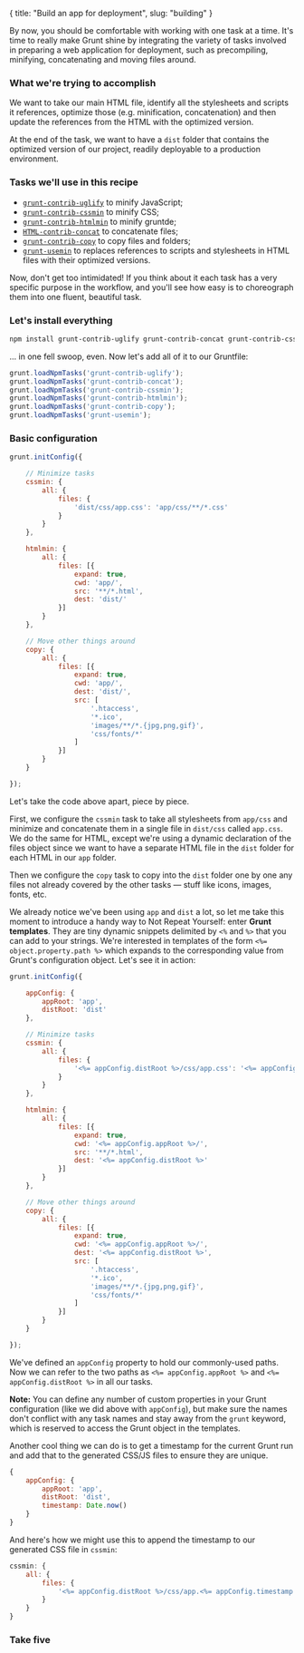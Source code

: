 {
  title: "Build an app for deployment",
  slug: "building"
}

By now, you should be comfortable with working with one task at a time. It's time to really make Grunt shine by integrating the variety of tasks involved in preparing a web application for deployment, such as precompiling, minifying, concatenating and moving files around.

### What we're trying to accomplish

We want to take our main HTML file, identify all the stylesheets and scripts it references, optimize those (e.g. minification, concatenation) and then update the references from the HTML with the optimized version.

At the end of the task, we want to have a `dist` folder that contains the optimized version of our project, readily deployable to a production environment.

### Tasks we'll use in this recipe

* [`grunt-contrib-uglify`](https://npmjs.org/package/grunt-contrib-uglify) to minify JavaScript;
* [`grunt-contrib-cssmin`](https://npmjs.org/package/grunt-contrib-cssmin) to minify CSS;
* [`grunt-contrib-htmlmin`](https://npmjs.org/package/grunt-contrib-htmlmin) to minify gruntde;
* [`HTML-contrib-concat`](https://npmjs.org/package/grunt-contrib-concat) to concatenate files;
* [`grunt-contrib-copy`](https://npmjs.org/package/grunt-contrib-copy) to copy files and folders;
* [`grunt-usemin`](https://github.com/yeoman/grunt-usemin) to replaces references to scripts and stylesheets in HTML files with their optimized versions.

Now, don't get too intimidated! If you think about it each task has a very specific purpose in the workflow, and you'll see how easy is to choreograph them into one fluent, beautiful task.

### Let's install everything

```bash
npm install grunt-contrib-uglify grunt-contrib-concat grunt-contrib-cssmin grunt-contrib-htmlmin grunt-contrib-copy grunt-usemin --save-dev
```

... in one fell swoop, even. Now let's add all of it to our Gruntfile:

```javascript
grunt.loadNpmTasks('grunt-contrib-uglify');
grunt.loadNpmTasks('grunt-contrib-concat');
grunt.loadNpmTasks('grunt-contrib-cssmin');
grunt.loadNpmTasks('grunt-contrib-htmlmin');
grunt.loadNpmTasks('grunt-contrib-copy');
grunt.loadNpmTasks('grunt-usemin');
```

### Basic configuration

```javascript
grunt.initConfig({

	// Minimize tasks
	cssmin: {
		all: {
			files: {
				'dist/css/app.css': 'app/css/**/*.css'
			}
		}
	},

	htmlmin: {
		all: {
			files: [{
				expand: true,
				cwd: 'app/',
				src: '**/*.html',
				dest: 'dist/'
			}]
		}
	},

	// Move other things around
	copy: {
		all: {
			files: [{
				expand: true,
				cwd: 'app/',
				dest: 'dist/',
				src: [
					'.htaccess',
					'*.ico',
					'images/**/*.{jpg,png,gif}',
					'css/fonts/*'
				]		
			}]
		}
	}

});
```

Let's take the code above apart, piece by piece.

First, we configure the `cssmin` task to take all stylesheets from `app/css` and minimize and concatenate them in a single file in `dist/css` called `app.css`.
We do the same for HTML, except we're using a dynamic declaration of the files object since we want to have a separate HTML file in the `dist` folder for each HTML in our `app` folder.

Then we configure the `copy` task to copy into the `dist` folder one by one any files not already covered by the other tasks &mdash; stuff like icons, images, fonts, etc.  

We already notice we've been using `app` and `dist` a lot, so let me take this moment to introduce a handy way to Not Repeat Yourself: enter **Grunt templates**. They are tiny dynamic snippets delimited by `<%` and `%>` that you can add to your strings. We're interested in templates of the form `<%= object.property.path %>` which expands to the corresponding value from Grunt's configuration object. Let's see it in action:

```javascript
grunt.initConfig({

	appConfig: {
		appRoot: 'app',
		distRoot: 'dist'
	},

	// Minimize tasks
	cssmin: {
		all: {
			files: {
				'<%= appConfig.distRoot %>/css/app.css': '<%= appConfig.appRoot %>/css/**/*.css'
			}
		}
	},

	htmlmin: {
		all: {
			files: [{
				expand: true,
				cwd: '<%= appConfig.appRoot %>/',
				src: '**/*.html',
				dest: '<%= appConfig.distRoot %>'
			}]
		}
	},

	// Move other things around
	copy: {
		all: {
			files: [{
				expand: true,
				cwd: '<%= appConfig.appRoot %>/',
				dest: '<%= appConfig.distRoot %>',
				src: [
					'.htaccess',
					'*.ico',
					'images/**/*.{jpg,png,gif}',
					'css/fonts/*'
				]		
			}]
		}
	}

});
```

We've defined an `appConfig` property to hold our commonly-used paths. Now we can refer to the two paths as `<%= appConfig.appRoot %>` and `<%= appConfig.distRoot %>` in all our tasks.

**Note:** You can define any number of custom properties in your Grunt configuration (like we did above with `appConfig`), but make sure the names don't conflict with any task names and stay away from the `grunt` keyword, which is reserved to access the Grunt object in the templates.

Another cool thing we can do is to get a timestamp for the current Grunt run and add that to the generated CSS/JS files to ensure they are unique.

```javascript
{
	appConfig: {
		appRoot: 'app',
		distRoot: 'dist',
		timestamp: Date.now()
	}
}
```

And here's how we might use this to append the timestamp to our generated CSS file in `cssmin`:

```javascript
cssmin: {
	all: {
		files: {
			'<%= appConfig.distRoot %>/css/app.<%= appConfig.timestamp %>.css': '<%= appConfig.appRoot %>/css/**/*.css'
		}
	}
}
```

### Take five
